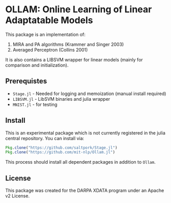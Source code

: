 OLLAM: Online Learning of Linear Adaptatable Models
===================================================

This package is an implementation of:

1. MIRA and PA algorithms (Krammer and Singer 2003)
2. Averaged Perceptron (Collins 2001)

It is also contains a LIBSVM wrapper for linear models (mainly for
comparison and initialization).

Prerequistes
------------

- `Stage.jl` - Needed for logging and memoization (manual install required)
- `LIBSVM.jl` - LibSVM binaries and julia wrapper
- `MNIST.jl` - for testing

Install
-------

This is an experimental package which is not currently registered in
the julia central repository.  You can install via:

```julia
Pkg.clone("https://github.com/saltpork/Stage.jl")
Pkg.clone("https://github.com/mit-nlp/Ollam.jl")
```

This process should install all dependent packages in addition to `Ollam`.

License
-------
This package was created for the DARPA XDATA program under an Apache v2 License.

